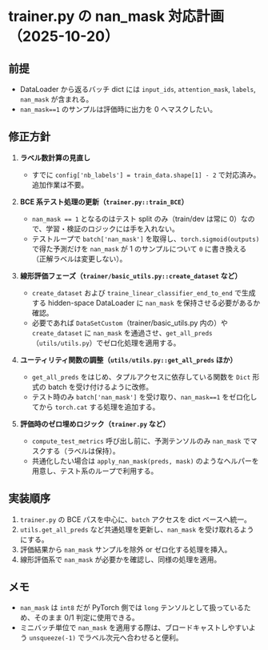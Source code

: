 # trainer.py の nan_mask 対応計画（2025-10-20）

## 前提
- DataLoader から返るバッチ dict には `input_ids`, `attention_mask`, `labels`, `nan_mask` が含まれる。
- `nan_mask==1` のサンプルは評価時に出力を 0 へマスクしたい。

## 修正方針
1. **ラベル数計算の見直し**
   - すでに `config['nb_labels'] = train_data.shape[1] - 2` で対応済み。追加作業は不要。

2. **BCE 系テスト処理の更新（`trainer.py::train_BCE`）**
   - `nan_mask == 1` となるのはテスト split のみ（train/dev は常に 0）なので、学習・検証のロジックには手を入れない。
   - テストループで `batch['nan_mask']` を取得し、`torch.sigmoid(outputs)` で得た予測だけを `nan_mask` が 1 のサンプルについて `0` に書き換える（正解ラベルは変更しない）。

3. **線形評価フェーズ（`trainer/basic_utils.py::create_dataset` など）**
   - `create_dataset` および `traine_linear_classifier_end_to_end` で生成する hidden-space DataLoader に `nan_mask` を保持させる必要があるか確認。
   - 必要であれば `DataSetCustom`（trainer/basic_utils.py 内の）や `create_dataset` に `nan_mask` を通過させ、`get_all_preds`（`utils/utils.py`）でゼロ化処理を適用する。

4. **ユーティリティ関数の調整（`utils/utils.py::get_all_preds` ほか）**
   - `get_all_preds` をはじめ、タプルアクセスに依存している関数を `Dict` 形式の batch を受け付けるように改修。
   - テスト時のみ `batch['nan_mask']` を受け取り、`nan_mask==1` をゼロ化してから `torch.cat` する処理を追加する。

5. **評価時のゼロ埋めロジック（`trainer.py` など）**
   - `compute_test_metrics` 呼び出し前に、予測テンソルのみ `nan_mask` でマスクする（ラベルは保持）。
   - 共通化したい場合は `apply_nan_mask(preds, mask)` のようなヘルパーを用意し、テスト系のループで利用する。

## 実装順序
1. `trainer.py` の BCE パスを中心に、`batch` アクセスを dict ベースへ統一。
2. `utils.get_all_preds` など共通処理を更新し、`nan_mask` を受け取れるようにする。
3. 評価結果から `nan_mask` サンプルを除外 or ゼロ化する処理を挿入。
4. 線形評価系で `nan_mask` が必要かを確認し、同様の処理を適用。

## メモ
- `nan_mask` は `int8` だが PyTorch 側では `long` テンソルとして扱っているため、そのまま 0/1 判定に使用できる。
- ミニバッチ単位で `nan_mask` を適用する際は、ブロードキャストしやすいよう `unsqueeze(-1)` でラベル次元へ合わせると便利。
